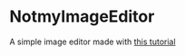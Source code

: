 # NotmyImageEditor
A simple image editor made with [this tutorial](https://www.youtube.com/watch?v=QeMaWQZllhg&amp;t=603s&amp;ab_channel=ClearCode)
